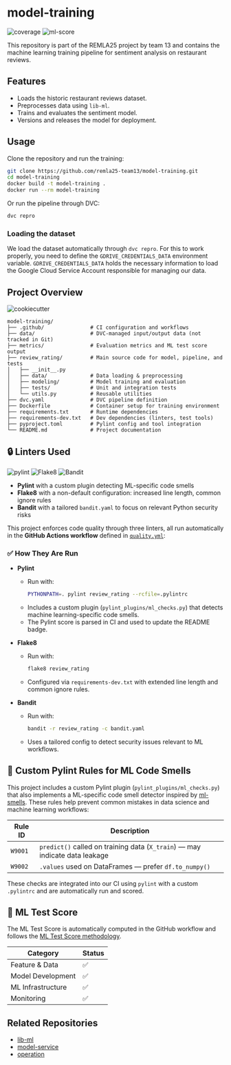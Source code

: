 # model-training

![coverage](https://img.shields.io/badge/Coverage-76%25-green?logo=pytest![coverage](https://img.shields.io/badge/Coverage-75%25-green?logo=pytest![coverage](https://img.shields.io/badge/Coverage-75%25-green?logo=pytest![coverage](https://img.shields.io/badge/Coverage-71%25-yellow?logo=pytest![coverage](https://img.shields.io/badge/Coverage-71%25-yellow?logo=pytest![coverage](https://img.shields.io/badge/Coverage-71%25-yellow?logo=pytest![coverage](https://img.shields.io/badge/Coverage-71%25-yellow?logo=pytest![coverage](https://img.shields.io/badge/Coverage-71%25-yellow?logo=pytest![coverage](https://img.shields.io/badge/Coverage-71%25-yellow?logo=pytest![coverage](https://img.shields.io/badge/Coverage-71%25-yellow?logo=pytest![coverage](https://img.shields.io/badge/Coverage-86%25-green?logo=pytest&logoColor=white)logoColor=white)logoColor=white)logoColor=white)logoColor=white)logoColor=white)logoColor=white)logoColor=white)logoColor=white)logoColor=white)logoColor=white)
![ml-score](https://img.shields.io/badge/ML%20Test%20Score-4%2F4-brightgreen?logo=pytest![ml-score](https://img.shields.io/badge/ML%20Test%20Score-4%2F4-brightgreen?logo=pytest![ml-score](https://img.shields.io/badge/ML%20Test%20Score-4%2F4-brightgreen?logo=pytest![ml-score](https://img.shields.io/badge/ML%20Test%20Score-4%2F4-brightgreen?logo=pytest![ml-score](https://img.shields.io/badge/ML%20Test%20Score-4%2F4-brightgreen?logo=pytest![ml-score](https://img.shields.io/badge/ML%20Test%20Score-4%2F4-brightgreen?logo=pytest![ml-score](https://img.shields.io/badge/ML%20Test%20Score-4%2F4-brightgreen?logo=pytest![ml-score](https://img.shields.io/badge/ML%20Test%20Score-4%2F4-brightgreen?logo=pytest![ml-score](https://img.shields.io/badge/ML%20Test%20Score-4%2F4-brightgreen?logo=pytest![ml-score](https://img.shields.io/badge/ML%20Test%20Score-4%2F4-brightgreen?logo=pytest![ml-score](https://img.shields.io/badge/ML%20Test%20Score-4%2F4-brightgreen?logo=pytest&logoColor=white)logoColor=white)logoColor=white)logoColor=white)logoColor=white)logoColor=white)logoColor=white)logoColor=white)logoColor=white)logoColor=white)logoColor=white)


This repository is part of the REMLA25 project by team 13 and contains the machine learning training pipeline for sentiment analysis on restaurant reviews.

## Features
- Loads the historic restaurant reviews dataset.
- Preprocesses data using `lib-ml`.
- Trains and evaluates the sentiment model.
- Versions and releases the model for deployment.

## Usage
Clone the repository and run the training:

```bash
git clone https://github.com/remla25-team13/model-training.git
cd model-training
docker build -t model-training .
docker run --rm model-training
```

Or run the pipeline through DVC:
```bash
dvc repro
```

### Loading the dataset
We load the dataset automatically through `dvc repro`. For this to work properly, you need to define the `GDRIVE_CREDENTIALS_DATA` environment variable. `GDRIVE_CREDENTIALS_DATA` holds the necessary information to load the Google Cloud Service Account responsible for managing our data.

## Project Overview

![cookiecutter](https://img.shields.io/badge/CCDS-template-blue?logo=cookiecutter&logoColor=yellow)
```
model-training/
├── .github/               # CI configuration and workflows
├── data/                  # DVC-managed input/output data (not tracked in Git)
├── metrics/               # Evaluation metrics and ML test score output
├── review_rating/         # Main source code for model, pipeline, and tests
│   ├── __init__.py
│   ├── data/              # Data loading & preprocessing
│   ├── modeling/          # Model training and evaluation
│   ├── tests/             # Unit and integration tests
│   └── utils.py           # Reusable utilities
├── dvc.yaml               # DVC pipeline definition
├── Dockerfile             # Container setup for training environment
├── requirements.txt       # Runtime dependencies
├── requirements-dev.txt   # Dev dependencies (linters, test tools)
├── pyproject.toml         # Pylint config and tool integration
└── README.md              # Project documentation
```

## 🔒 Linters Used
![pylint](https://img.shields.io/badge/PyLint-9.85-brightgreen?logo=python![pylint](https://img.shields.io/badge/PyLint-9.84-brightgreen?logo=python![pylint](https://img.shields.io/badge/PyLint-9.84-brightgreen?logo=python![pylint](https://img.shields.io/badge/PyLint-10.00-brightgreen?logo=python![pylint](https://img.shields.io/badge/PyLint-10.00-brightgreen?logo=python![pylint](https://img.shields.io/badge/PyLint-10.00-brightgreen?logo=python![pylint](https://img.shields.io/badge/PyLint-10.00-brightgreen?logo=python![pylint](https://img.shields.io/badge/PyLint-10.00-brightgreen?logo=python![pylint](https://img.shields.io/badge/PyLint-10.00-brightgreen?logo=python![pylint](https://img.shields.io/badge/PyLint-10.00-brightgreen?logo=python![pylint](https://img.shields.io/badge/PyLint-10.00-brightgreen?logo=python&logoColor=white)logoColor=white)logoColor=white)logoColor=white)logoColor=white)logoColor=white)logoColor=white)logoColor=white)logoColor=white)logoColor=white)logoColor=white)
![Flake8](https://img.shields.io/badge/code%20style-flake8-blue)
![Bandit](https://img.shields.io/badge/security-bandit-yellow)

- **Pylint** with a custom plugin detecting ML-specific code smells 
- **Flake8** with a non-default configuration: increased line length, common ignore rules
- **Bandit** with a tailored `bandit.yaml` to focus on relevant Python security risks

This project enforces code quality through three linters, all run automatically in the **GitHub Actions workflow** defined in [`quality.yml`](.github/workflows/quality.yml):

### ✅ How They Are Run

- **Pylint**
  - Run with:
    ```bash
    PYTHONPATH=. pylint review_rating --rcfile=.pylintrc
    ```
  - Includes a custom plugin (`pylint_plugins/ml_checks.py`) that detects machine learning-specific code smells.
  - The Pylint score is parsed in CI and used to update the README badge.

- **Flake8**
  - Run with:
    ```bash
    flake8 review_rating
    ```
  - Configured via `requirements-dev.txt` with extended line length and common ignore rules.

- **Bandit**
  - Run with:
    ```bash
    bandit -r review_rating -c bandit.yaml
    ```
  - Uses a tailored config to detect security issues relevant to ML workflows.

## 🤖 Custom Pylint Rules for ML Code Smells

This project includes a custom Pylint plugin (`pylint_plugins/ml_checks.py`) that also implements a ML-specific code smell detector inspired by [ml-smells](https://hynn01.github.io/ml-smells/). These rules help prevent common mistakes in data science and machine learning workflows:

| Rule ID  | Description                                                                 |
|----------|-----------------------------------------------------------------------------|
| `W9001`  | `predict()` called on training data (`X_train`) — may indicate data leakage|
| `W9002`  | `.values` used on DataFrames — prefer `df.to_numpy()`                      |

These checks are integrated into our CI using `pylint` with a custom `.pylintrc` and are automatically run and scored.

## 🧪 ML Test Score

The ML Test Score is automatically computed in the GitHub workflow and follows the [ML Test Score methodology](https://research.google/pubs/the-ml-test-score-a-rubric-for-ml-production-readiness-and-technical-debt-reduction/).

| Category             | Status  |
|----------------------|---------|
| Feature & Data       | ✅      |
| Model Development    | ✅      |
| ML Infrastructure    | ✅      |
| Monitoring           | ✅      |


## Related Repositories
- [lib-ml](https://github.com/remla25-team13/lib-ml)
- [model-service](https://github.com/remla25-team13/model-service)
- [operation](https://github.com/remla25-team13/operation)
